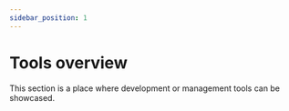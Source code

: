 ```yaml
---
sidebar_position: 1
---
```


# Tools overview

This section is a place where development or management tools can be showcased.
